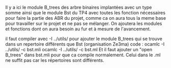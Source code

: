 Il y a ici le module B_trees des arbre binaires implantées avec un type somme ainsi que le module Bst du TP4 
avec toutes les fonction nécessaires pour faire la partie des ABR du projet, comme ca on aura tous la meme base pour travailler sur le projet 
et ne pas se mélanger.
On ajoutera les modules et fonctions dont on aura besoin au fur et à mesure de l'avancement.

il faut compiler avec -I ../utils/ pour ajouter le module B_trees qui se trouve dans un repertoire différents que Bst (organisation Ze3ma)
code : ocamlc -I ../utils/ -c bst.mli
       ocamlc -I ../utils/ -c bst.ml
Et il faut ajouter un "open B_trees" dans bst.mli pour que ca compile normalement. Celui dans le .ml ne suffit pas car les répertoires sont différents.
